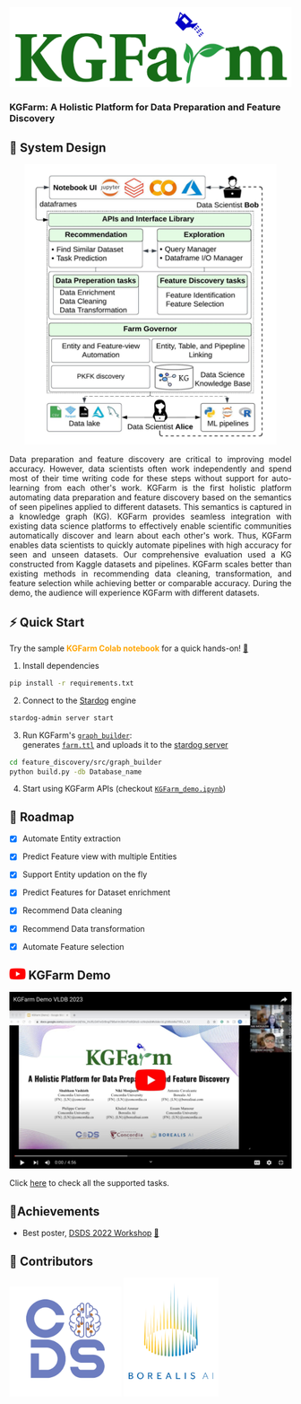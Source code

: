 <p align="center">
    <a href="https://www.mitacs.ca/en/projects/feature-discovery-system-data-science-across-enterprise">
      <img src="docs/graphics/KGFarm_logo.svg" width="550">
    </a>
</p>

### <b>KGFarm: A Holistic Platform for Data Preparation and Feature Discovery</b>
## 📐 System Design
<center><img src="docs/graphics/KGFarm.jpeg" alt="kgfarm" height="500" width="450"></center>

<p align="justify">Data preparation and feature discovery are critical to improving model accuracy. However, data scientists often work independently and spend most of their time writing code for these steps without support for auto-learning from each other's work. KGFarm is the first holistic platform automating data preparation and feature discovery based on the semantics of seen pipelines applied to different datasets. This semantics is captured in a knowledge graph (KG).
KGFarm provides seamless integration with existing data science platforms to effectively enable scientific communities automatically discover and learn about each other's work. Thus, KGFarm enables data scientists to quickly automate pipelines with high accuracy for seen and unseen datasets. Our comprehensive evaluation used a KG constructed from Kaggle datasets and pipelines. KGFarm scales better than existing methods in recommending data cleaning, transformation, and feature selection while achieving better or comparable accuracy. During the demo, the audience will experience KGFarm with different datasets.</p>

## ⚡ Quick Start
Try the sample <b><span style="color:orange;"> KGFarm Colab notebook</span></b> for a quick hands-on! [🔗](https://colab.research.google.com/drive/1u4z4EKGd8G1ju61Q3sPk5fH9BrMp8IRM?usp=sharing)

1. Install dependencies
```bash
pip install -r requirements.txt
```
2. Connect to the [Stardog](https://www.stardog.com/) engine
```bash
stardog-admin server start
```
3. Run KGFarm's [<code>graph_builder</code>](feature_discovery/src/graph_builder/build.py):<br/>
generates [<code>farm.ttl</code>](https://github.com/CoDS-GCS/KGFarm/blob/farm-ontology/feature_discovery/src/graph_builder/farm.ttl) and uploads it to the [stardog server](https://cloud.stardog.com/)

```bash
cd feature_discovery/src/graph_builder
python build.py -db Database_name
```
4. Start using KGFarm APIs (checkout [<code>KGFarm_demo.ipynb</code>](KGFarm_demo.ipynb))

## 🚧 Roadmap

* [X] Automate Entity extraction
* [X] Predict Feature view with multiple Entities
* [X] Support Entity updation on the fly
* [X] Predict Features for Dataset enrichment
* [X] Recommend Data cleaning
* [X] Recommend Data transformation
* [X] Automate Feature selection


## <img src="docs/graphics/icons/youtube.svg" alt="youtube" height="20" width="29"> KGFarm Demo
<a href="https://rebrand.ly/kgfarm"><img src="docs/graphics/thumbnails/demo_thumbnail.jpeg"/></a>

Click [here](https://sfu-db.github.io/dataprep/user_guide/eda/introduction.html) to check all the supported tasks.
## 🏅Achievements 
- Best poster, [DSDS 2022 Workshop](https://sites.google.com/view/dsds22) [🔗](https://twitter.com/MontrealDSDS/status/1591057736682205185?s=20)
## 🦾 Contributors
<p float="left">
 
  <img src="docs/graphics/CoDS.png" width="200"/> 

  <img src="docs/graphics/borealisAI.png" width="170"/>
</p>
